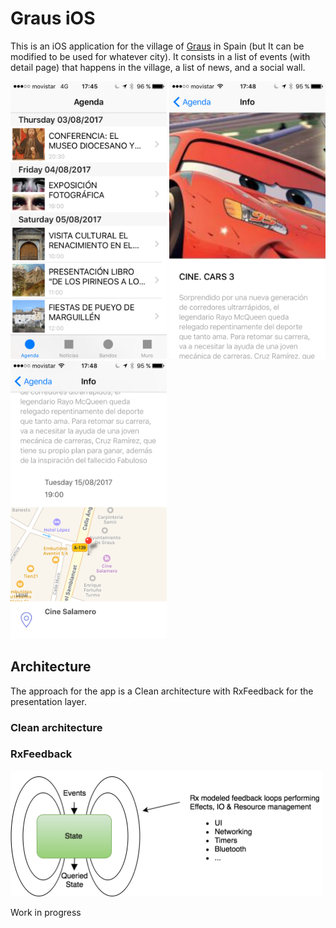 # Graus iOS

This is an iOS application for the village of [Graus](https://en.wikipedia.org/wiki/Graus) in Spain (but It can be modified to be used for whatever city). It consists in a list of events (with detail page) that happens in the village, a list of news, and a social wall.


<img src="./screenshots/event_list.PNG" width="250px"> <img src="./screenshots/event_detail_1.PNG" width="250px"> <img src="./screenshots/event_detail_2.PNG" width="250px">

## Architecture
The approach for the app is a Clean architecture with RxFeedback for the presentation layer.

### Clean architecture

### RxFeedback
<img src="https://raw.githubusercontent.com/kzaher/rxswiftcontent/master/RxFeedback.png" width="500px">


Work in progress
